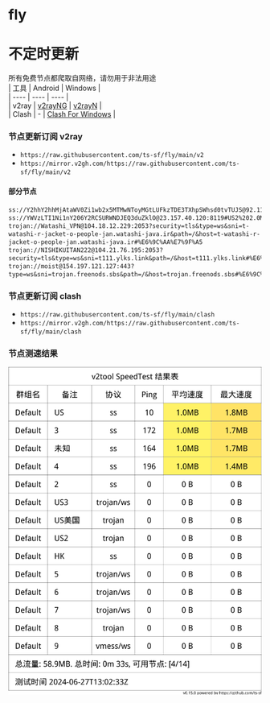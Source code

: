 # fly
# 不定时更新
所有免费节点都爬取自网络，请勿用于非法用途  
|  工具  | Android  | Windows  |  
|  ----  | ----   | ----  |  
| v2ray  | [v2rayNG](https://github.com/2dust/v2rayNG/releases) | [v2rayN](https://github.com/2dust/v2rayN/releases) |  
| Clash  | - | [Clash For Windows](https://github.com/2dust/clashN/releases) | 
  
### 节点更新订阅  v2ray
- `https://raw.githubusercontent.com/ts-sf/fly/main/v2`  
- `https://mirror.v2gh.com/https://raw.githubusercontent.com/ts-sf/fly/main/v2`  

#### 部分节点  
``` 
ss://Y2hhY2hhMjAtaWV0Zi1wb2x5MTMwNToyMGtLUFkzTDE3TXhpSWhsd0tvTUJS@92.118.112.101:9483#US%206.4MB%2Fs
ss://YWVzLTI1Ni1nY206Y2RCSURWNDJEQ3duZklO@23.157.40.120:8119#US2%202.0MB%2Fs
trojan://Watashi_VPN@104.18.12.229:2053?security=tls&type=ws&sni=t-watashi-r-jacket-o-people-jan.watashi-java.ir&path=/&host=t-watashi-r-jacket-o-people-jan.watashi-java.ir#%E6%9C%AA%E7%9F%A5
trojan://NISHIKUITAN222@104.21.76.195:2053?security=tls&type=ws&sni=t111.ylks.link&path=/&host=t111.ylks.link#%E6%9C%AA%E7%9F%A52
trojan://moist@154.197.121.127:443?type=ws&sni=trojan.freenods.sbs&path=/&host=trojan.freenods.sbs#%E6%9C%AA%E7%9F%A53
```
### 节点更新订阅  clash
- `https://raw.githubusercontent.com/ts-sf/fly/main/clash`  
- `https://mirror.v2gh.com/https://raw.githubusercontent.com/ts-sf/fly/main/clash`  

### 节点测速结果
![image](traffic.png)
